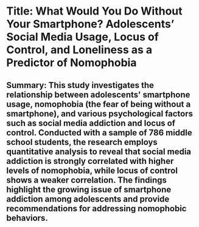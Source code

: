 # Title: What Would You Do Without Your Smartphone? Adolescents’ Social Media Usage, Locus of Control, and Loneliness as a Predictor of Nomophobia

## Summary: This study investigates the relationship between adolescents' smartphone usage, nomophobia (the fear of being without a smartphone), and various psychological factors such as social media addiction and locus of control. Conducted with a sample of 786 middle school students, the research employs quantitative analysis to reveal that social media addiction is strongly correlated with higher levels of nomophobia, while locus of control shows a weaker correlation. The findings highlight the growing issue of smartphone addiction among adolescents and provide recommendations for addressing nomophobic behaviors.
